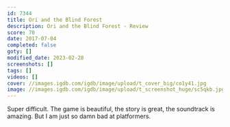 ```yaml
---
id: 7344
title: Ori and the Blind Forest
description: Ori and the Blind Forest - Review
score: 70
date: 2017-07-04
completed: false
goty: []
modified_date: 2023-02-28
screenshots: []
tags: []
videos: []
cover: //images.igdb.com/igdb/image/upload/t_cover_big/co1y41.jpg
image: //images.igdb.com/igdb/image/upload/t_screenshot_huge/sc5qkb.jpg
---
```

Super difficult. The game is beautiful, the story is great, the soundtrack is amazing. But I am just so damn bad at platformers.